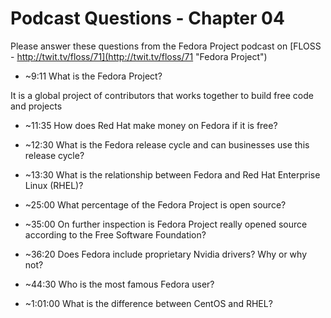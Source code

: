 # Podcast Questions - Chapter 04

Please answer these questions from the Fedora Project podcast on [FLOSS - http://twit.tv/floss/71](http://twit.tv/floss/71 "Fedora Project")

* ~9:11 What is the Fedora Project?

It is a global project of contributors that works together to build free code and projects

* ~11:35 How does Red Hat make money on Fedora if it is free?



* ~12:30 What is the Fedora release cycle and can businesses use this release cycle?



* ~13:30 What is the relationship between Fedora and Red Hat Enterprise Linux (RHEL)?



* ~25:00 What percentage of the Fedora Project is open source?



* ~35:00 On further inspection is Fedora Project really opened source according to the Free Software Foundation?



* ~36:20 Does Fedora include proprietary Nvidia drivers? Why or why not?



* ~44:30 Who is the most famous Fedora user?



* ~1:01:00 What is the difference between CentOS and RHEL?

